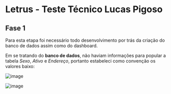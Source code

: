 # Letrus - Teste Técnico Lucas Pigoso

## Fase 1

Para esta etapa foi necessário todo desenvolvimento por trás da criação do banco de dados assim como do dashboard.

Em se tratando do **banco de dados**, não haviam informações para popular a tabela *Sexo*, *Ativo* e *Endereço*, portanto estabeleci como convenção os valores baixo:

![image](https://user-images.githubusercontent.com/33936130/184216010-edbc9337-a4f9-4cf0-bb30-cc3b9c16e9e6.png)

![image](https://user-images.githubusercontent.com/33936130/184216166-ba6dfc8b-59ef-4137-be3a-7eaa5d56b6ef.png)
